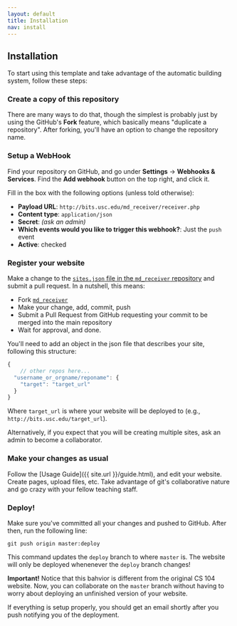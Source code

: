 ```yaml
---
layout: default
title: Installation
nav: install
---
```


## Installation

To start using this template and take advantage of the automatic building system, follow these steps:

### Create a copy of this repository

There are many ways to do that, though the simplest is probably just by using the GitHub's **Fork** feature, which basically means "duplicate a repository". After forking, you'll have an option to change the repository name.

### Setup a WebHook

Find your repository on GitHub, and go under **Settings** -> **Webhooks & Services**. Find the **Add webhook** button on the top right, and click it.

Fill in the box with the following options (unless told otherwise):

- **Payload URL**: `http://bits.usc.edu/md_receiver/receiver.php`
- **Content type**: `application/json`
- **Secret**: _(ask an admin)_
- **Which events would you like to trigger this webhook?**: Just the `push` event
- **Active**: checked

### Register your website

Make a change to the [`sites.json` file in the `md_receiver` repository](https://github.com/usc-cs/md_receiver/blob/master/sites.json) and submit a pull request. In a nutshell, this means:

- Fork [`md_receiver`](https://github.com/usc-cs/md_receiver)
- Make your change, add, commit, push
- Submit a Pull Request from GitHub requesting your commit to be merged into the main repository
- Wait for approval, and done.

You'll need to add an object in the json file that describes your site, following this structure:

```js
{
	// other repos here...
  "username_or_orgname/reponame": {
    "target": "target_url"
  }
}
```

Where `target_url` is where your website will be deployed to (e.g., `http://bits.usc.edu/target_url`).

Alternatively, if you expect that you will be creating multiple sites, ask an admin to become a collaborator. 

### Make your changes as usual

Follow the [Usage Guide]({{ site.url }}/guide.html), and edit your website. Create pages, upload files, etc. Take advantage of git's collaborative nature and go crazy with your fellow teaching staff.

### Deploy!

Make sure you've committed all your changes and pushed to GitHub. After then, run the following line:

```
git push origin master:deploy
```

This command updates the `deploy` branch to where `master` is. The website will only be deployed whenenever the `deploy` branch changes!

**Important!** Notice that this bahvior is different from the original CS 104 website. Now, you can collaborate on the `master` branch without having to worry about deploying an unfinished version of your website.

If everything is setup properly, you should get an email shortly after you push notifying you of the deployment.



